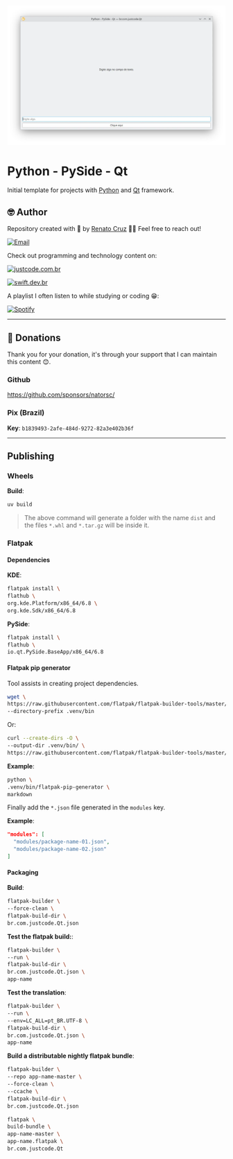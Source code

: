 ![Python - PySide - Qt](docs/images/py-pyside.webp)

# Python - PySide - Qt

Initial template for projects with [Python](https://www.python.org/) and [Qt](https://www.qt.io/) framework.

## 🤓 Author

Repository created with 💙 by [Renato Cruz](https://github.com/natorsc) 🤜🤛 Feel free to reach out!

[![Email](https://img.shields.io/badge/-Email-blueviolet?logo=gmail&logoColor=white)](mailto:natorsc@gmail.com "Send an email.")

Check out programming and technology content on:

[![justcode.com.br](https://img.shields.io/badge/-justcode.com.br-grey?logo=hashnode&logoColor=white)](https://justcode.com.br/ "Visit the justCode blog.")

[![swift.dev.br](https://img.shields.io/badge/-swift.dev.br-orange?logo=hashnode&logoColor=white)](https://justcode.com.br/ "Visit the justCode blog.")

A playlist I often listen to while studying or coding 😁:

[![Spotify](https://img.shields.io/badge/-Spotify-darkgreen?logo=spotify&logoColor=white)](https://open.spotify.com/playlist/1xf3u29puXlnrWO7MsaHL5?si=A-LgwRJXSvOno_e6trpi5w&utm_source=copy-link "Access the playlist.")

---

## 💝 Donations

Thank you for your donation, it's through your support that I can maintain this content 😊.

### Github

https://github.com/sponsors/natorsc/

### Pix (Brazil)

**Key**: `b1839493-2afe-484d-9272-82a3e402b36f`

---

## Publishing

### Wheels

**Build**:

```bash
uv build
```

> The above command will generate a folder with the name `dist` and the files `*.whl` and `*.tar.gz` will be inside it. 

### Flatpak

#### Dependencies

**KDE**:

```bash
flatpak install \
flathub \
org.kde.Platform/x86_64/6.8 \
org.kde.Sdk/x86_64/6.8
```

**PySide**:

```bash
flatpak install \
flathub \
io.qt.PySide.BaseApp/x86_64/6.8
```

#### Flatpak pip generator

Tool assists in creating project dependencies.

```bash
wget \
https://raw.githubusercontent.com/flatpak/flatpak-builder-tools/master/pip/flatpak-pip-generator \
--directory-prefix .venv/bin
```

Or:

```bash
curl --create-dirs -O \
--output-dir .venv/bin/ \
https://raw.githubusercontent.com/flatpak/flatpak-builder-tools/master/pip/flatpak-pip-generator
```

**Example**:

```bash
python \
.venv/bin/flatpak-pip-generator \
markdown
```

Finally add the `*.json` file generated in the `modules` key.

**Example**:

```json
"modules": [
  "modules/package-name-01.json",
  "modules/package-name-02.json"
]
```

#### Packaging

**Build**:

```bash
flatpak-builder \
--force-clean \
flatpak-build-dir \
br.com.justcode.Qt.json
```

**Test the flatpak build:**:

```bash
flatpak-builder \
--run \
flatpak-build-dir \
br.com.justcode.Qt.json \
app-name
```

**Test the translation**:

```bash
flatpak-builder \
--run \
--env=LC_ALL=pt_BR.UTF-8 \
flatpak-build-dir \
br.com.justcode.Qt.json \
app-name
```

**Build a distributable nightly flatpak bundle**:

```bash
flatpak-builder \
--repo app-name-master \
--force-clean \
--ccache \
flatpak-build-dir \
br.com.justcode.Qt.json
```

```bash
flatpak \
build-bundle \
app-name-master \
app-name.flatpak \
br.com.justcode.Qt
```
